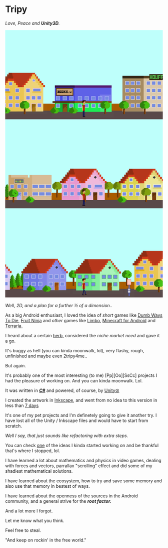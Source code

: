 # Tripy

_Love, Peace and **Unity3D**._

![img](https://github.com/KayserSoze42/Tripy/blob/main/b.png?raw=true)

_Well, 2D, and a plan for a further ½ of a dimension.._

As a big Android enthusiast, I loved the idea of _short_ games like [Dumb Ways To Die](https://www.dumbwaystodie.com/), [Fruit Ninja](https://www.halfbrick.com/games/fruit-ninja) and _other_ games like [Limbo](https://playdead.com/games/limbo/), [Minecraft for Android](https://www.minecraft.net/en-us/store/minecraft-android) and [Terraria.](https://terraria.org/)

I heard about a certain [herb](https://www.southparkstudios.com/episodes/x5mqiz/south-park-medicinal-fried-chicken-season-14-ep-3), considered the _niche market need_ and gave it a go.

It's buggy as hell (you can kinda moonwalk, lol), very flashy, rough, unfinished and maybe even 2tripy4me..

But again.

It's probably one of the most interesting (to me) [Pp][Oo][SsCc] projects I had the pleasure of working on. And you can kinda moonwalk. Lol.

It was written in [_**C#**_](https://en.wikipedia.org/wiki/C%E2%99%AF_(musical_note)) and powered, of course, by [Unity☮](https://unity.com/)

I created the artwork in [Inkscape](https://inkscape.org/), and went from no idea to this version in less than [7 days](https://www.csfd.cz/film/43514-kruh/prehled/)

It's one of my pet projects and I'm definetely going to give it another try. I have lost all of the Unity / Inkscape files and would have to start from scratch.

_Well I say, that just sounds like refactoring with extra steps._

You can check [one](https://github.com/KayserSoze42/Tripy/tree/main/flight_of_the_ufo) of the ideas I kinda started working on and be thankful that's where I stopped, lol.

I have learned a lot about mathematics and physics in video games, dealing with forces and vectors, parrallax "scrolling" effect and did some of my shadiest mathematical solutions.

I have learned about the ecosystem, how to try and save some memory and also use that memory in bestest of ways. 

I have learned about the openness of the sources in the Android community, and a general strive for the _**root factor.**_

And a lot more I forgot.

Let me know what you think. 

Feel free to steal.

"And keep on rockin' in the free world."

